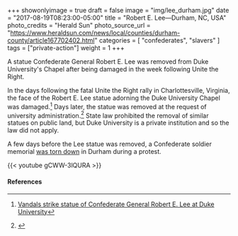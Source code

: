 +++
showonlyimage = true
draft = false
image = "img/lee_durham.jpg"
date = "2017-08-19T08:23:00-05:00"
title = "Robert E. Lee—Durham, NC, USA"
photo_credits = "Herald Sun"
photo_source_url = "https://www.heraldsun.com/news/local/counties/durham-county/article167702402.html"
categories = [ "confederates", "slavers" ]
tags = ["private-action"]
weight = 1
+++

A statue Confederate General Robert E. Lee was removed from Duke University's Chapel after being damaged in the week following Unite the Right.

<!--more-->

In the days following the fatal Unite the Right rally in Charlottesville, Virginia, the face of the Robert E. Lee statue adorning the Duke University Chapel was damaged.[^1] Days later, the statue was removed at the request of university administration.[^2]  State law prohibited the removal of similar statues on public land, but Duke University is a private institution and so the law did not apply.

A few days before the Lee statue was removed, a Confederate soldier memorial [was torn down](../udc-durham) in Durham during a protest. 

{{< youtube gCWW-3lQURA >}}
<br>

#### References

[^1]: [Vandals strike statue of Confederate General Robert E. Lee at Duke University](https://www.heraldsun.com/news/local/counties/durham-county/article167702402.html)

[^2]: [](https://www.1310news.com/2017/08/19/duke-university-removes-statue-of-confederate-general/)
